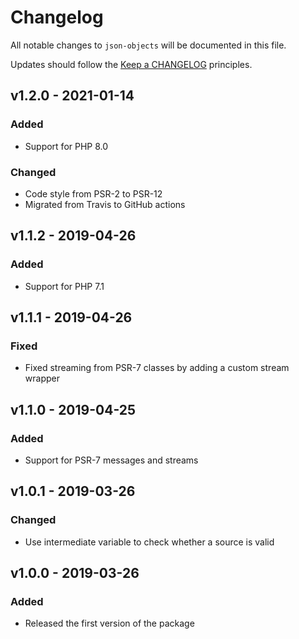 # Changelog

All notable changes to `json-objects` will be documented in this file.

Updates should follow the [Keep a CHANGELOG](http://keepachangelog.com/) principles.

## v1.2.0 - 2021-01-14

### Added
- Support for PHP 8.0

### Changed
- Code style from PSR-2 to PSR-12
- Migrated from Travis to GitHub actions


## v1.1.2 - 2019-04-26

### Added
- Support for PHP 7.1


## v1.1.1 - 2019-04-26

### Fixed
- Fixed streaming from PSR-7 classes by adding a custom stream wrapper


## v1.1.0 - 2019-04-25

### Added
- Support for PSR-7 messages and streams


## v1.0.1 - 2019-03-26

### Changed
- Use intermediate variable to check whether a source is valid


## v1.0.0 - 2019-03-26

### Added
- Released the first version of the package
